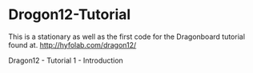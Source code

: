 Drogon12-Tutorial
=================
This is a stationary as well as the first code for the Dragonboard tutorial found at.
 http://hyfolab.com/dragon12/
 
Dragon12 - Tutorial 1 - Introduction
